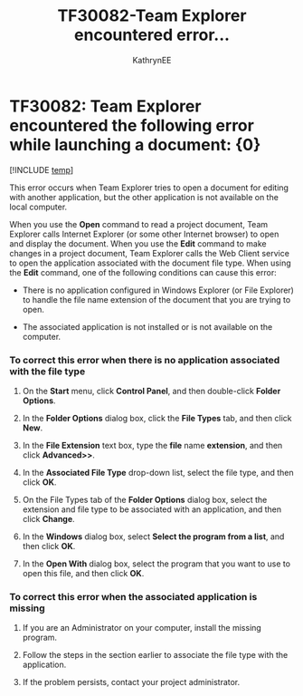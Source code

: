 ﻿---
title: TF30082-Team Explorer encountered error... 
description: Occurs when Team Explorer tries to open a document for editing with another application.
titleSuffix: Azure DevOps & TFS
ms.prod: devops
ms.technology: devops-agile
ms.assetid: 99ee70ef-3389-4f78-a600-3772b70c0022
ms.manager: mijacobs
ms.author: kaelli
author: KathrynEE
ms.topic: Troubleshooting
ms.date: 10/23/2017
---


# TF30082: Team Explorer encountered the following error while launching a document: {0}

[!INCLUDE [temp](../../_shared/version-vsts-tfs-all-versions.md)]

This error occurs when Team Explorer tries to open a document for editing with another application, but the other application is not available on the local computer.  
  
 When you use the **Open** command to read a project document, Team Explorer calls Internet Explorer (or some other Internet browser) to open and display the document. When you use the **Edit** command to make changes in a project document, Team Explorer calls the Web Client service to open the application associated with the document file type. When using the **Edit** command, one of the following conditions can cause this error:  
  
-   There is no application configured in Windows Explorer (or File Explorer) to handle the file name extension of the document that you are trying to open.  
  
-   The associated application is not installed or is not available on the computer.  
  
### To correct this error when there is no application associated with the file type  
  
1.  On the **Start** menu, click **Control Panel**, and then double-click **Folder Options**.  
  
2.  In the **Folder Options** dialog box, click the **File Types** tab, and then click **New**.  
  
3.  In the **File Extension** text box, type the **file** name **extension**, and then click **Advanced>>**.  
  
4.  In the **Associated File Type** drop-down list, select the file type, and then click **OK**.  
  
5.  On the File Types tab of the **Folder Options** dialog box, select the extension and file type to be associated with an application, and then click **Change**.  
  
6.  In the **Windows** dialog box, select **Select the program from a list**, and then click **OK**.  
  
7.  In the **Open With** dialog box, select the program that you want to use to open this file, and then click **OK**.  
  
### To correct this error when the associated application is missing  
  
1.  If you are an Administrator on your computer, install the missing program.  
  
2.  Follow the steps in the section earlier to associate the file type with the application.  
  
3.  If the problem persists, contact your project administrator.
